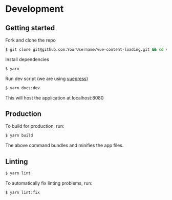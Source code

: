 # Development

## Getting started

Fork and clone the repo

```bash
$ git clone git@github.com:YourUsername/vue-content-loading.git && cd vue-content-loading
```

Install dependencies

```bash
$ yarn
```

Run dev script (we are using [vuepress](https://vuepress.vuejs.org))

```bash
$ yarn docs:dev
```

This will host the application at localhost:8080

## Production

To build for production, run:

```bash
$ yarn build
```

The above command bundles and minifies the app files.

## Linting

```bash
$ yarn lint
```

To automatically fix linting problems, run:

```bash
$ yarn lint:fix
```
